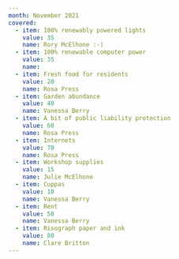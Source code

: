 ```yaml
---
month: November 2021
covered:
  - item: 100% renewably powered lights
    value: 35
    name: Rory McElhone :-)
  - item: 100% renewable computer power
    value: 35
    name: 
  - item: Fresh food for residents
    value: 20
    name: Rosa Press
  - item: Garden abundance
    value: 40
    name: Vanessa Berry
  - item: A bit of public liability protection
    value: 60
    name: Rosa Press
  - item: Internets
    value: 70
    name: Rosa Press
  - item: Workshop supplies
    value: 15
    name: Julie McElhone
  - item: Cuppas
    value: 10
    name: Vanessa Berry
  - item: Rent
    value: 50
    name: Vanessa Berry
  - item: Risograph paper and ink
    value: 80
    name: Clare Britton
---
```

